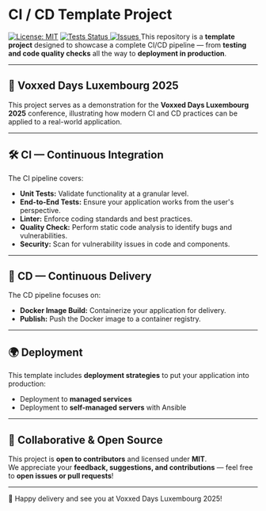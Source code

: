 
# CI / CD Template Project
[![License: MIT](https://img.shields.io/badge/License-MIT-yellow.svg)](https://opensource.org/licenses/MIT)
<a href="https://github.com/ymougenel/prod-ready-template/actions">
  <img alt="Tests Status" src="https://github.com/ymougenel/prod-ready-template/workflows/front_workflow/badge.svg" />
</a>
<a href="https://github.com/ymougenel/prod-ready-template/issues">
  <img alt="Issues" src="https://github.com/ymougenel/prod-ready-template/github-readme-stats?color=0088ff" />
</a>
This repository is a **template project** designed to showcase a complete CI/CD pipeline — from **testing and code quality checks** all the way to **deployment in production**.

---

## 🌟 Voxxed Days Luxembourg 2025

This project serves as a demonstration for the **Voxxed Days Luxembourg 2025** conference, illustrating how modern CI and CD practices can be applied to a real-world application.

---

## 🛠 CI — Continuous Integration

The CI pipeline covers:

- **Unit Tests:** Validate functionality at a granular level.
- **End-to-End Tests:** Ensure your application works from the user's perspective.
- **Linter:** Enforce coding standards and best practices.
- **Quality Check:** Perform static code analysis to identify bugs and vulnerabilities.
- **Security:** Scan for vulnerability issues in code and components.

---

## 🚀 CD — Continuous Delivery

The CD pipeline focuses on:

- **Docker Image Build:** Containerize your application for delivery.
- **Publish:** Push the Docker image to a container registry.

---

## 🌍 Deployment

This template includes **deployment strategies** to put your application into production:

- Deployment to **managed services**
- Deployment to **self-managed servers** with Ansible

---

## 🤝 Collaborative & Open Source

This project is **open to contributors** and licensed under **MIT**.  
We appreciate your **feedback, suggestions, and contributions** — feel free to **open issues or pull requests**!

---

🚀 Happy delivery and see you at Voxxed Days Luxembourg 2025!  